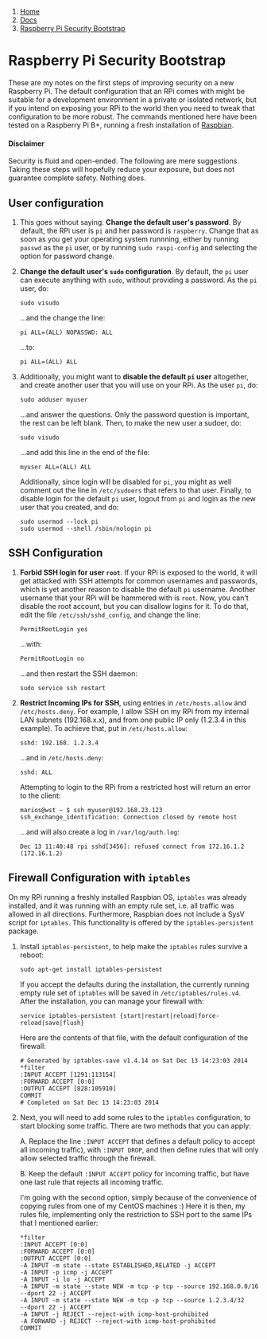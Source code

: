 <!-- -
Title: Raspberry Pi Security Bootstrap
Description: Initial security configuration of a new Raspberry Pi
First Published: 2014-12-13
Last Updated: 2014-12-14
- -->

<ol class="breadcrumb" itemprop="breadcrumb">
    <li><a href="/">Home</a></li>
    <li><a href="/docs/">Docs</a></li>
    <li><a href="/docs/raspberry-pi-security-bootstrap.html">Raspberry Pi Security Bootstrap</a></li>
</ol>

Raspberry Pi Security Bootstrap
===============================

<p class='lead'>These are my notes on the first steps of improving security on 
a new Raspberry Pi. The default configuration that an RPi comes with might be 
suitable for a development environment in a private or isolated network, but 
if you intend on exposing your RPi to the world then you need to tweak that 
configuration to be more robust. The commands mentioned here have been tested 
on a Raspberry Pi B+, running a fresh installation of 
<a href='http://www.raspbian.org/'>Raspbian</a>.</p>

<div class='z-callout z-callout-danger'><h4>Disclaimer</h4>
<p>Security is fluid and open-ended. The following are mere suggestions. 
Taking these steps will hopefully reduce your exposure, but does not guarantee 
complete safety. Nothing does.</p></div>

User configuration
------------------

1.  This goes without saying: **Change the default user's password**. By 
    default,     the RPi user is `pi` and her password is `raspberry`. Change 
    that as soon as you get your operating system runnning, either by running 
    `passwd` as the `pi` user, or by running `sudo raspi-config` and selecting 
    the option for password change.

2.  **Change the default user's `sudo` configuration**. By default, the `pi` 
    user can execute anything with `sudo`, without providing a password. As 
    the `pi` user, do:

        sudo visudo

    ...and the change the line:

        pi ALL=(ALL) NOPASSWD: ALL

    ...to:

        pi ALL=(ALL) ALL

3.  Additionally, you might want to **disable the default `pi` user** 
    altogether, and create another user that you will use on your RPi. As the 
    user `pi`, do:

        sudo adduser myuser

    ...and answer the questions. Only the password question is important, the 
    rest can be left blank. Then, to make the new user a sudoer, do:

        sudo visudo

    ...and add this line in the end of the file:

        myuser ALL=(ALL) ALL

    Additionally, since login will be disabled for `pi`, you might as well 
    comment out the line in `/etc/sudoers` that refers to that user. Finally, 
    to disable login for the default `pi` user, logout from `pi` and login as 
    the new user that you created, and do:

        sudo usermod --lock pi
        sudo usermod --shell /sbin/nologin pi

SSH Configuration
-----------------

1.  **Forbid SSH login for user `root`**. If your RPi is exposed to the world, 
    it will get attacked with SSH attempts for common usernames and passwords, 
    which is yet another reason to disable the default `pi` username. Another 
    username that your RPi will be hammered with is `root`. Now, you can't 
    disable the root account, but you can disallow logins for it. To do that, 
    edit the file `/etc/ssh/sshd_config`, and change the line:

        PermitRootLogin yes

    ...with:

        PermitRootLogin no

    ...and then restart the SSH daemon:

        sudo service ssh restart

2.  **Restrict Incoming IPs for SSH**, using entries in `/etc/hosts.allow` and 
    `/etc/hosts.deny`. For example, I allow SSH on my RPi from my internal LAN 
    subnets (192.168.x.x), and from one public IP only (1.2.3.4 in this 
    example). To achieve that, put in `/etc/hosts.allow`:

        sshd: 192.168. 1.2.3.4

    ...and in `/etc/hosts.deny`:

        sshd: ALL

     Attempting to login to the RPi from a restricted host will return an 
     error to the client:

        marios@wst ~ $ ssh myuser@192.168.23.123
        ssh_exchange_identification: Connection closed by remote host

     ...and will also create a log in `/var/log/auth.log`:

        Dec 13 11:40:48 rpi sshd[3456]: refused connect from 172.16.1.2 (172.16.1.2)

Firewall Configuration with `iptables`
--------------------------------------

On my RPi running a freshly installed Raspbian OS, `iptables` was already 
installed, and it was running  with an empty rule set, i.e. all traffic was 
allowed in all directions. Furthermore, Raspbian does not include a SysV 
script for `iptables`. This functionality is offered by the 
`iptables-persistent` package.

1.  Install `iptables-persistent`, to help make the `iptables` rules survive a 
    reboot:

        sudo apt-get install iptables-persistent

    If you accept the defaults during the installation, the currently running 
    empty rule set of `iptables` will be saved in `/etc/iptables/rules.v4`.
    After the installation, you can manage your firewall with:

        service iptables-persistent {start|restart|reload|force-reload|save|flush}

    Here are the contents of that file, with the default configuration of the 
    firewall:

        # Generated by iptables-save v1.4.14 on Sat Dec 13 14:23:03 2014
        *filter
        :INPUT ACCEPT [1291:113154]
        :FORWARD ACCEPT [0:0]
        :OUTPUT ACCEPT [828:105910]
        COMMIT
        # Completed on Sat Dec 13 14:23:03 2014

2.  Next, you will need to add some rules to the `iptables` configuration, to 
    start blocking some traffic. There are two methods that you can apply:

    A.  Replace the line `:INPUT ACCEPT` that defines a default policy to 
        accept all incoming traffic), with `:INPUT DROP`, and then define 
        rules that will only allow selected traffic through the firewall.

    B.  Keep the default `:INPUT ACCEPT` policy for incoming traffic, but have 
        one last rule that rejects all incoming traffic. 

    I'm going with the second option, simply because of the convenience of 
    copying rules from one of my CentOS machines :) Here it is then, my rules 
    file, implementing only the restriction to SSH port to the same IPs that 
    I mentioned earlier:

        *filter
        :INPUT ACCEPT [0:0]
        :FORWARD ACCEPT [0:0]
        :OUTPUT ACCEPT [0:0]
        -A INPUT -m state --state ESTABLISHED,RELATED -j ACCEPT
        -A INPUT -p icmp -j ACCEPT
        -A INPUT -i lo -j ACCEPT
        -A INPUT -m state --state NEW -m tcp -p tcp --source 192.168.0.0/16 --dport 22 -j ACCEPT
        -A INPUT -m state --state NEW -m tcp -p tcp --source 1.2.3.4/32     --dport 22 -j ACCEPT
        -A INPUT -j REJECT --reject-with icmp-host-prohibited
        -A FORWARD -j REJECT --reject-with icmp-host-prohibited
        COMMIT

